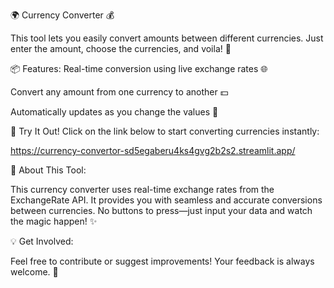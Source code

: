 🌍 Currency Converter  💰

This tool lets you easily convert amounts between different currencies. Just enter the amount, choose the currencies, and voila! 💸

📦 Features:
Real-time conversion using live exchange rates 🌐

Convert any amount from one currency to another 💵

Automatically updates as you change the values 🔄



🚀 Try It Out!
Click on the link below to start converting currencies instantly:

https://currency-convertor-sd5egaberu4ks4gvg2b2s2.streamlit.app/


🌟 About This Tool:

This currency converter uses real-time exchange rates from the ExchangeRate API. It provides you with seamless and accurate conversions between currencies. No buttons to press—just input your data and watch the magic happen! ✨

💡 Get Involved:

Feel free to contribute or suggest improvements! Your feedback is always welcome. 🌱



